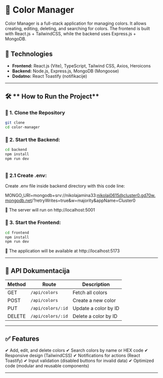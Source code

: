# 🎨 Color Manager

Color Manager is a full-stack application for managing colors. It allows creating, editing, deleting, and searching for colors. The frontend is built with React.js + TailwindCSS, while the backend uses Express.js + MongoDB.
## 🚀 Technologies
- **Frontend:** React.js (Vite), TypeScript, Tailwind CSS, Axios, Heroicons
- **Backend:** Node.js, Express.js, MongoDB (Mongoose)
- **Dodatno:** React Toastify (notifikacije)

---

## 🛠️ ** How to Run the Project**

### 📌 1. **Clone the Repository**
```sh
git clone 
cd color-manager
```

### 📌 2. **Start the Backend:**
```sh
cd backend
npm install
npm run dev



```
### 📌 2.1 **Create .env:**

Create .env file inside backend directory with this code line:

MONGO_URI=mongodb+srv://nikolajamina33:nikolaj0615@cluster0.gd70w.mongodb.net/?retryWrites=true&w=majority&appName=Cluster0

🔹 The server will run on http://localhost:5001

### 📌 3. **Start the Frontend:**
```sh
cd frontend
npm install
npm run dev
```
🔹 The application will be available at http://localhost:5173

---

## 🎯 **API Dokumentacija**

| Method  | Route	               | Description                       |
|--------|--------------------|---------------------------|
| GET    | `/api/colors`      | Fetch all colors        |
| POST   | `/api/colors`      | Create a new color         |
| PUT    | `/api/colors/:id`  | Update a color by ID     |
| DELETE | `/api/colors/:id`  | Delete a color by ID      |

---

## ✅ **Features**

✔ Add, edit, and delete colors
✔ Search colors by name or HEX code
✔ Responsive design (TailwindCSS)
✔ Notifications for actions (React Toastify)
✔ Input validation (disabled buttons for invalid data)
✔ Optimized code (modular and reusable components)

---
